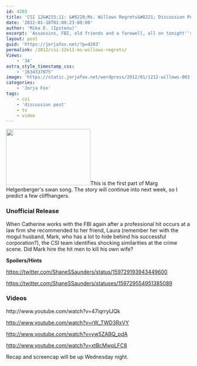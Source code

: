 ```yaml
---
id: 4203
title: 'CSI 12&#215;11: &#8220;Ms. Willows Regrets&#8221; Discussion Post'
date: '2012-01-18T01:00:23-08:00'
author: 'Mika E. (Ipstenu)'
excerpt: 'Assassins, FBI, old friends and a farewell, all on tonight''s CSI.'
layout: post
guid: 'https://jorjafox.net/?p=4203'
permalink: /2012/csi-12x11-ms-willows-regrets/
Views:
    - '34'
astra_style_timestamp_css:
    - '1634337075'
image: 'https://static.jorjafox.net/wordpress/2012/01/1212-willows-003.jpg'
categories:
    - 'Jorja Fox'
tags:
    - csi
    - 'discussion post'
    - tv
    - video
---
```


<img class="alignleft size-medium wp-image-4204" title="1212-willows-003" src="//static.jorjafox.net/wordpress/2012/01/1212-willows-003-230x153.jpg" alt="" width="230" height="153" />This is the first part of Marg Helgenberger's swan song. The story will continue into next week, so I predict a few cliffhangers.
<h3>Unofficial Release</h3>
When Catherine works with the FBI again after a professional hit occurs at a law firm she recommended to her friend, Laura (remember her with the mogul husband, Mark, who has a lot to hide behind his successful corporation?), the CSI team identifies shocking similarities at the crime scene. Did Mark hire the hit men to kill his own wife?

<strong>Spoilers/Hints</strong>

https://twitter.com/ShaneSSaunders/status/159729193943449600

https://twitter.com/ShaneSSaunders/statuses/159729554951385089
<h3>Videos</h3>
http://www.youtube.com/watch?v=47iqrryIJQk

http://www.youtube.com/watch?v=rW_TWD3RxVY

http://www.youtube.com/watch?v=yw5ZABQ_pdA

http://www.youtube.com/watch?v=xtBcMwpLFC8

Recap and screencap will be up Wednesday night.